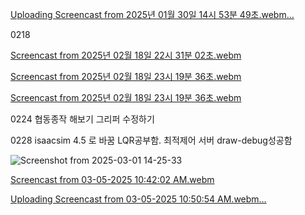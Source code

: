
[Uploading Screencast from 2025년 01월 30일 14시 53분 49초.webm…]()

0218

[Screencast from 2025년 02월 18일 22시 31분 02초.webm](https://github.com/user-attachments/assets/5fe5a86d-2f23-4220-ac38-703494fc34ea)


[Screencast from 2025년 02월 18일 23시 19분 36초.webm](https://github.com/user-attachments/assets/4007583e-c80e-4ea7-9c0e-eac7b27b253e)

[Screencast from 2025년 02월 18일 23시 19분 36초.webm](https://github.com/user-attachments/assets/e350ad11-3de4-4007-b13f-43564fe6ead8)


0224
협동종작 해보기
그리퍼 수정하기 



0228
isaacsim 4.5 로 바꿈
LQR공부함. 최적제어
서버
draw-debug성공함




![Screenshot from 2025-03-01 14-25-33](https://github.com/user-attachments/assets/44e4634f-2925-4083-be28-ac8c68ae3761)


[Screencast from 03-05-2025 10:42:02 AM.webm](https://github.com/user-attachments/assets/9c9c8b15-c5c0-4068-8eea-36f4da5c569d)

[Uploading Screencast from 03-05-2025 10:50:54 AM.webm…]()



